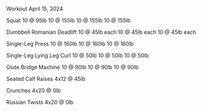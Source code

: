 Workout April 15, 2024

Squat
10 @ 95lb
10 @ 155lb
10 @ 155lb
10 @ 155lb

Dumbbell Romanian Deadlift
10 @ 45lb each
10 @ 45lb each
10 @ 45lb each

Single-Leg Press
10 @ 160lb
10 @ 160lb
10 @ 160lb

Single-Leg Lying Leg Curl
10 @ 50lb
10 @ 50lb
10 @ 50lb

Glute Bridge Machine
10 @ 90lb 
10 @ 90lb
10 @ 90lb

Seated Calf Raises
4x12 @ 45lb

Crunches
4x20 @ 0lb

Russian Twists
4x20 @ 0lb